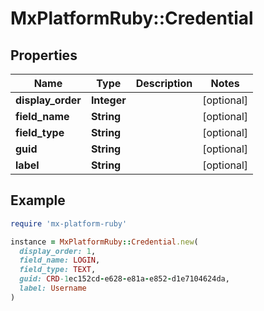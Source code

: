 # MxPlatformRuby::Credential

## Properties

| Name | Type | Description | Notes |
| ---- | ---- | ----------- | ----- |
| **display_order** | **Integer** |  | [optional] |
| **field_name** | **String** |  | [optional] |
| **field_type** | **String** |  | [optional] |
| **guid** | **String** |  | [optional] |
| **label** | **String** |  | [optional] |

## Example

```ruby
require 'mx-platform-ruby'

instance = MxPlatformRuby::Credential.new(
  display_order: 1,
  field_name: LOGIN,
  field_type: TEXT,
  guid: CRD-1ec152cd-e628-e81a-e852-d1e7104624da,
  label: Username
)
```


